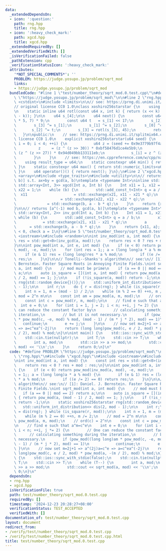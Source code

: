 ```yaml
---
data:
  _extendedDependsOn:
  - icon: ':question:'
    path: rng.hpp
    title: rng.hpp
  - icon: ':heavy_check_mark:'
    path: xgcd.hpp
    title: xgcd.hpp
  _extendedRequiredBy: []
  _extendedVerifiedWith: []
  _isVerificationFailed: false
  _pathExtension: cpp
  _verificationStatusIcon: ':heavy_check_mark:'
  attributes:
    '*NOT_SPECIAL_COMMENTS*': ''
    PROBLEM: https://judge.yosupo.jp/problem/sqrt_mod
    links:
    - https://judge.yosupo.jp/problem/sqrt_mod
  bundledCode: "#line 1 \"test/number_theory/sqrt_mod.0.test.cpp\"\n#define PROBLEM\
    \ \"https://judge.yosupo.jp/problem/sqrt_mod\"\n\n#line 2 \"rng.hpp\"\n\n#include\
    \ <cstdint>\n#include <limits>\n\n// see: https://prng.di.unimi.it/xoshiro256starstar.c\n\
    // original license CC0 1.0\nclass xoshiro256starstar {\n    using u64 = std::uint64_t;\n\
    \n    static inline u64 rotl(const u64 x, int k) { return (x << k) | (x >> (64\
    \ - k)); }\n\n    u64 s_[4];\n\n    u64 next() {\n        const u64 res = rotl(s_[1]\
    \ * 5, 7) * 9;\n        const u64 t   = s_[1] << 17;\n        s_[2] ^= s_[0];\n\
    \        s_[3] ^= s_[1];\n        s_[1] ^= s_[2];\n        s_[0] ^= s_[3];\n \
    \       s_[2] ^= t;\n        s_[3] = rotl(s_[3], 45);\n        return res;\n \
    \   }\n\npublic:\n    // see: https://prng.di.unimi.it/splitmix64.c\n    // original\
    \ license CC0 1.0\n    explicit xoshiro256starstar(u64 seed) {\n        for (int\
    \ i = 0; i < 4; ++i) {\n            u64 z = (seed += 0x9e3779b97f4a7c15);\n  \
    \          z     = (z ^ (z >> 30)) * 0xbf58476d1ce4e5b9;\n            z     =\
    \ (z ^ (z >> 27)) * 0x94d049bb133111eb;\n            s_[i] = z ^ (z >> 31);\n\
    \        }\n    }\n    // see: https://en.cppreference.com/w/cpp/named_req/UniformRandomBitGenerator\n\
    \    using result_type = u64;\n    static constexpr u64 min() { return std::numeric_limits<u64>::min();\
    \ }\n    static constexpr u64 max() { return std::numeric_limits<u64>::max();\
    \ }\n    u64 operator()() { return next(); }\n};\n#line 2 \"xgcd.hpp\"\n\n#include\
    \ <array>\n#include <type_traits>\n#include <utility>\n\n// returns [x, y, gcd(a,\
    \ b)] s.t. ax+by = gcd(a, b)\ntemplate <typename Int>\ninline std::enable_if_t<std::is_signed_v<Int>,\
    \ std::array<Int, 3>> xgcd(Int a, Int b) {\n    Int x11 = 1, x12 = 0, x21 = 0,\
    \ x22 = 1;\n    while (b) {\n        std::add_const_t<Int> q = a / b;\n      \
    \  x11                     = std::exchange(x21, x11 - x21 * q);\n        x12 \
    \                    = std::exchange(x22, x12 - x22 * q);\n        a         \
    \              = std::exchange(b, a - b * q);\n    }\n    return {x11, x12, a};\n\
    }\n\n// returns [a^(-1) mod b, gcd(a, b)]\ntemplate <typename Int>\ninline std::enable_if_t<std::is_signed_v<Int>,\
    \ std::array<Int, 2>> inv_gcd(Int a, Int b) {\n    Int x11 = 1, x21 = 0;\n   \
    \ while (b) {\n        std::add_const_t<Int> q = a / b;\n        x11         \
    \            = std::exchange(x21, x11 - x21 * q);\n        a                 \
    \      = std::exchange(b, a - b * q);\n    }\n    return {x11, a}; // check x11\
    \ < 0, check a = 1\n}\n#line 5 \"test/number_theory/sqrt_mod.0.test.cpp\"\n#include\
    \ <iostream>\n#include <random>\n\nint inv_mod(int a, int mod) {\n    const int\
    \ res = std::get<0>(inv_gcd(a, mod));\n    return res < 0 ? res + mod : res;\n\
    }\n\nint pow_mod(int a, int e, int mod) {\n    if (e < 0) return pow_mod(inv_mod(a,\
    \ mod), -e, mod);\n    for (int res = 1;; a = (long long)a * a % mod) {\n    \
    \    if (e & 1) res = (long long)res * a % mod;\n        if ((e /= 2) == 0) return\
    \ res;\n    }\n}\n\n// Tonelli--Shanks's algorithm\n// see:\n// [1]: Daniel. J.\
    \ Bernstein. Faster Square Roots in Annoying Finite Fields.\nint sqrt_mod(int\
    \ a, int mod) {\n    // mod must be prime\n    if (a == 0 || mod == 2) return\
    \ a;\n\n    auto is_square = [](int a, int mod) { return pow_mod(a, (mod - 1)\
    \ / 2, mod) == 1; };\n\n    if (!is_square(a, mod)) return -1;\n\n    static xoshiro256starstar\
    \ rng{std::random_device{}()};\n    std::uniform_int_distribution<> dis(2, mod\
    \ - 1);\n\n    int r;\n    do { r = dis(rng); } while (is_square(r, mod));\n\n\
    \    int n = 1, m = (mod - 1) / 2;\n    while (m % 2 == 0) ++n, m /= 2;\n    //\
    \ mod = 2^n m\n\n    const int am = pow_mod(a, m, mod);\n    // ord(c) = 2^n\n\
    \    const int c = pow_mod(r, m, mod);\n\n    // find e such that a^m=c^e\n  \
    \  int e = 0;\n    for (int i = 1, j = 2; i < n; ++i, j *= 2) {\n        // One\
    \ can reduce the constant factor by\n        // calculating something during the\
    \ iteration,\n        // but it is not necessary.\n        if (pow_mod((long long)am\
    \ * pow_mod(c, -e, mod) % mod, (mod - 1) / (m * j * 2), mod) == 1)\n         \
    \   continue;\n        e += j;\n    }\n\n    // now set m=2j+1 => a^(2j)a=c^e\
    \ => a=c^ea^(-2j)\n    return (long long)pow_mod(c, e / 2, mod) * pow_mod(a, -(m\
    \ / 2), mod) % mod;\n}\n\nint main() {\n    std::ios::sync_with_stdio(false);\n\
    \    std::cin.tie(nullptr);\n    int T;\n    std::cin >> T;\n    while (T--) {\n\
    \        int a, mod;\n        std::cin >> a >> mod;\n        std::cout << sqrt_mod(a,\
    \ mod) << '\\n';\n    }\n    return 0;\n}\n"
  code: "#define PROBLEM \"https://judge.yosupo.jp/problem/sqrt_mod\"\n\n#include\
    \ \"rng.hpp\"\n#include \"xgcd.hpp\"\n#include <iostream>\n#include <random>\n\
    \nint inv_mod(int a, int mod) {\n    const int res = std::get<0>(inv_gcd(a, mod));\n\
    \    return res < 0 ? res + mod : res;\n}\n\nint pow_mod(int a, int e, int mod)\
    \ {\n    if (e < 0) return pow_mod(inv_mod(a, mod), -e, mod);\n    for (int res\
    \ = 1;; a = (long long)a * a % mod) {\n        if (e & 1) res = (long long)res\
    \ * a % mod;\n        if ((e /= 2) == 0) return res;\n    }\n}\n\n// Tonelli--Shanks's\
    \ algorithm\n// see:\n// [1]: Daniel. J. Bernstein. Faster Square Roots in Annoying\
    \ Finite Fields.\nint sqrt_mod(int a, int mod) {\n    // mod must be prime\n \
    \   if (a == 0 || mod == 2) return a;\n\n    auto is_square = [](int a, int mod)\
    \ { return pow_mod(a, (mod - 1) / 2, mod) == 1; };\n\n    if (!is_square(a, mod))\
    \ return -1;\n\n    static xoshiro256starstar rng{std::random_device{}()};\n \
    \   std::uniform_int_distribution<> dis(2, mod - 1);\n\n    int r;\n    do { r\
    \ = dis(rng); } while (is_square(r, mod));\n\n    int n = 1, m = (mod - 1) / 2;\n\
    \    while (m % 2 == 0) ++n, m /= 2;\n    // mod = 2^n m\n\n    const int am =\
    \ pow_mod(a, m, mod);\n    // ord(c) = 2^n\n    const int c = pow_mod(r, m, mod);\n\
    \n    // find e such that a^m=c^e\n    int e = 0;\n    for (int i = 1, j = 2;\
    \ i < n; ++i, j *= 2) {\n        // One can reduce the constant factor by\n  \
    \      // calculating something during the iteration,\n        // but it is not\
    \ necessary.\n        if (pow_mod((long long)am * pow_mod(c, -e, mod) % mod, (mod\
    \ - 1) / (m * j * 2), mod) == 1)\n            continue;\n        e += j;\n   \
    \ }\n\n    // now set m=2j+1 => a^(2j)a=c^e => a=c^ea^(-2j)\n    return (long\
    \ long)pow_mod(c, e / 2, mod) * pow_mod(a, -(m / 2), mod) % mod;\n}\n\nint main()\
    \ {\n    std::ios::sync_with_stdio(false);\n    std::cin.tie(nullptr);\n    int\
    \ T;\n    std::cin >> T;\n    while (T--) {\n        int a, mod;\n        std::cin\
    \ >> a >> mod;\n        std::cout << sqrt_mod(a, mod) << '\\n';\n    }\n    return\
    \ 0;\n}\n"
  dependsOn:
  - rng.hpp
  - xgcd.hpp
  isVerificationFile: true
  path: test/number_theory/sqrt_mod.0.test.cpp
  requiredBy: []
  timestamp: '2024-12-23 20:28:27+08:00'
  verificationStatus: TEST_ACCEPTED
  verifiedWith: []
documentation_of: test/number_theory/sqrt_mod.0.test.cpp
layout: document
redirect_from:
- /verify/test/number_theory/sqrt_mod.0.test.cpp
- /verify/test/number_theory/sqrt_mod.0.test.cpp.html
title: test/number_theory/sqrt_mod.0.test.cpp
---
```

